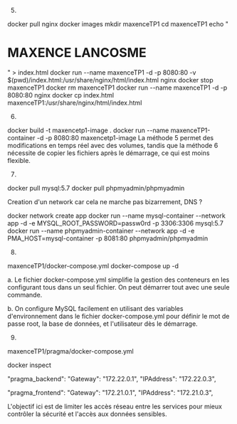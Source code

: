5. 

docker pull nginx
docker images
mkdir maxenceTP1
cd maxenceTP1
echo "<h1>MAXENCE LANCOSME</h1>" > index.html
docker run --name maxenceTP1 -d -p 8080:80 -v $(pwd)/index.html:/usr/share/nginx/html/index.html nginx
docker stop maxenceTP1
docker rm maxenceTP1
docker run --name maxenceTP1 -d -p 8080:80 nginx
docker cp index.html maxenceTP1:/usr/share/nginx/html/index.html

6. 

docker build -t maxencetp1-image .
docker run --name maxenceTP1-container -d -p 8080:80 maxencetp1-image
La méthode 5 permet des modifications en temps réel avec des volumes, tandis que la méthode 6 nécessite de copier les fichiers après le démarrage, ce qui est moins flexible.

7.

docker pull mysql:5.7
docker pull phpmyadmin/phpmyadmin

Creation d'un network car cela ne marche pas bizarrement, DNS ?

docker network create app
docker run --name mysql-container --network app -d -e MYSQL_ROOT_PASSWORD=passw0rd -p 3306:3306 mysql:5.7
docker run --name phpmyadmin-container --network app -d -e PMA_HOST=mysql-container -p 8081:80 phpmyadmin/phpmyadmin

8. 

maxenceTP1/docker-compose.yml
docker-compose up -d

a. Le fichier docker-compose.yml simplifie la gestion des conteneurs en les configurant tous dans un seul fichier. On peut démarrer tout avec une seule commande.

b. On configure MySQL facilement en utilisant des variables d'environnement dans le fichier docker-compose.yml pour définir le mot de passe root, la base de données, et l'utilisateur dès le démarrage.

9.

maxenceTP1/pragma/docker-compose.yml

docker inspect <id-container>

"pragma_backend":
    "Gateway": "172.22.0.1",
    "IPAddress": "172.22.0.3",



"pragma_frontend":
    "Gateway": "172.21.0.1",
    "IPAddress": "172.21.0.3",


L'objectif ici est de limiter les accès réseau entre les services pour mieux contrôler la sécurité et l'accès aux données sensibles.
